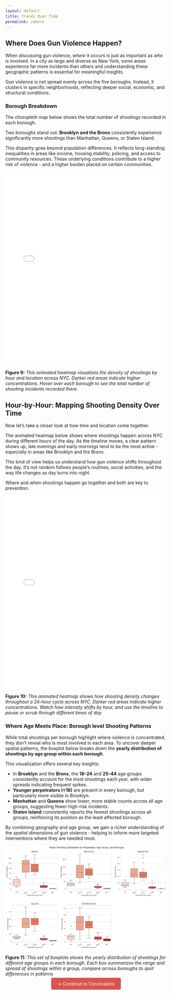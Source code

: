```yaml
---
layout: default
title: Trends Over Time
permalink: /where
---
```


##  Where Does Gun Violence Happen?

When discussing gun violence, *where* it occurs is just as important as *who* is involved. In a city as large and diverse as New York, some areas experience far more incidents than others and understanding these geographic patterns is essential for meaningful insights.

Gun violence is not spread evenly across the five boroughs. Instead, it clusters in specific neighborhoods, reflecting deeper social, economic, and structural conditions.

###  Borough Breakdown

The choropleth map below shows the total number of shootings recorded in each borough.

Two boroughs stand out: **Brooklyn and the Bronx** consistently experience significantly more shootings than Manhattan, Queens, or Staten Island.

This disparity goes beyond population differences. It reflects long-standing inequalities in areas like income, housing stability, policing, and access to community resources. These underlying conditions contribute to a higher risk of violence - and a higher burden placed on certain communities.

<iframe src="/final-project/assets/boroughmap.html" width="100%" height="600" frameborder="0"></iframe>


**Figure 9:** *This animated heatmap visualizes the density of shootings by hour and location across NYC. Darker red areas indicate higher concentrations. Hover over each borough to see the total number of shooting incidents recorded there.*

## Hour-by-Hour: Mapping Shooting Density Over Time

Now let’s take a closer look at how time and location come together.

The animated heatmap below shows where shootings happen across NYC during different hours of the day. As the timeline moves, a clear pattern shows up, late evenings and early mornings tend to be the most active - especially in areas like Brooklyn and the Bronx.

This kind of view helps us understand how gun violence shifts throughout the day. It’s not random follows people’s routines, social activities, and the way life changes as day turns into night.

Where and when shootings happen go together and both are key to prevention.

<iframe src="/final-project/assets/hourlydensity.html" width="100%" height="600" frameborder="0"></iframe>

**Figure 10:** *This animated heatmap shows how shooting density changes throughout a 24-hour cycle across NYC. Darker red areas indicate higher concentrations. Watch how intensity shifts by hour, and use the timeline to pause or scrub through different times of day*


### Where Age Meets Place: Borough level Shooting Patterns

While total shootings per borough highlight where violence is concentrated, they don’t reveal who
is most involved in each area. To uncover deeper spatial patterns, the boxplot below breaks down the **yearly distribution of shootings by age group within each borough**.

This visualization offers several key insights:

- In **Brooklyn** and the **Bronx**, the **18–24** and **25–44** age groups consistently account for the most shootings each year, with wider spreads indicating frequent spikes.
- **Younger perpetrators (<18)** are present in every borough, but particularly more visible in Brooklyn.
- **Manhattan** and **Queens** show lower, more stable counts across all age groups, suggesting fewer high-risk incidents.
- **Staten Island** consistently reports the fewest shootings across all groups, reinforcing its position as the least affected borough.

By combining geography and age group, we gain a richer understanding of the *spatial dimensions* of gun violence - helping to inform more targeted interventions where they are needed most.

![Map of locations](/assets/agemeetplace.png)

**Figure 11:** *This set of boxplots shows the yearly distribution of shootings for different age groups in each borough. Each box summarizes the range and spread of shootings within a group, compare across boroughs to spot differences in patterns*


<p style="text-align: center;">
  <a href="{{ '/#conclusions' | relative_url }}" style="padding: 10px 20px; background-color: #d9534f; color: white; text-decoration: none; border-radius: 5px;">→ Continue to Conclusions</a>
</p>

